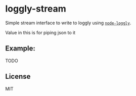 # loggly-stream

Simple stream interface to write to loggly using [`node-loggly`][loggly].

Value in this is for piping json to it

## Example:

TODO

## License

MIT

[loggly]: https://github.com/nodejitsu/node-loggly
